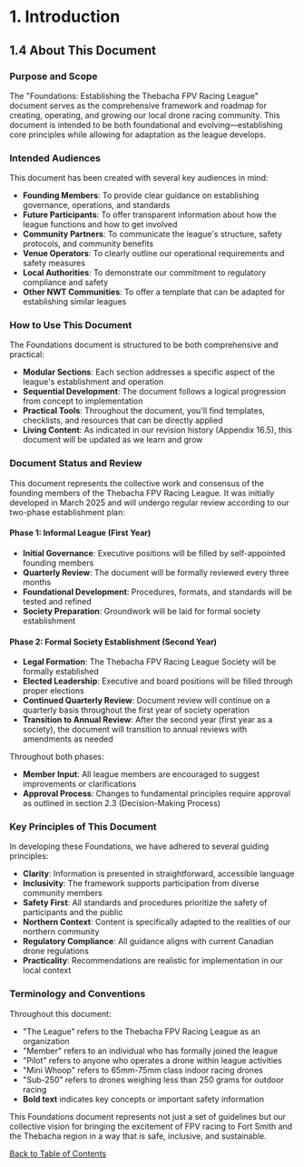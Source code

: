 # 1. Introduction

## 1.4 About This Document

### Purpose and Scope

The "Foundations: Establishing the Thebacha FPV Racing League" document serves as the comprehensive framework and roadmap for creating, operating, and growing our local drone racing community. This document is intended to be both foundational and evolving—establishing core principles while allowing for adaptation as the league develops.

### Intended Audiences

This document has been created with several key audiences in mind:

- **Founding Members**: To provide clear guidance on establishing governance, operations, and standards  
- **Future Participants**: To offer transparent information about how the league functions and how to get involved  
- **Community Partners**: To communicate the league's structure, safety protocols, and community benefits  
- **Venue Operators**: To clearly outline our operational requirements and safety measures  
- **Local Authorities**: To demonstrate our commitment to regulatory compliance and safety  
- **Other NWT Communities**: To offer a template that can be adapted for establishing similar leagues  

### How to Use This Document

The Foundations document is structured to be both comprehensive and practical:

- **Modular Sections**: Each section addresses a specific aspect of the league's establishment and operation  
- **Sequential Development**: The document follows a logical progression from concept to implementation  
- **Practical Tools**: Throughout the document, you'll find templates, checklists, and resources that can be directly applied  
- **Living Content**: As indicated in our revision history (Appendix 16.5), this document will be updated as we learn and grow  

### Document Status and Review

This document represents the collective work and consensus of the founding members of the Thebacha FPV Racing League. It was initially developed in March 2025 and will undergo regular review according to our two-phase establishment plan:

#### Phase 1: Informal League (First Year)

- **Initial Governance**: Executive positions will be filled by self-appointed founding members  
- **Quarterly Review**: The document will be formally reviewed every three months  
- **Foundational Development**: Procedures, formats, and standards will be tested and refined  
- **Society Preparation**: Groundwork will be laid for formal society establishment  

#### Phase 2: Formal Society Establishment (Second Year)

- **Legal Formation**: The Thebacha FPV Racing League Society will be formally established  
- **Elected Leadership**: Executive and board positions will be filled through proper elections  
- **Continued Quarterly Review**: Document review will continue on a quarterly basis throughout the first year of society operation  
- **Transition to Annual Review**: After the second year (first year as a society), the document will transition to annual reviews with amendments as needed  

Throughout both phases:

- **Member Input**: All league members are encouraged to suggest improvements or clarifications  
- **Approval Process**: Changes to fundamental principles require approval as outlined in section 2.3 (Decision-Making Process)  

### Key Principles of This Document

In developing these Foundations, we have adhered to several guiding principles:

- **Clarity**: Information is presented in straightforward, accessible language  
- **Inclusivity**: The framework supports participation from diverse community members  
- **Safety First**: All standards and procedures prioritize the safety of participants and the public  
- **Northern Context**: Content is specifically adapted to the realities of our northern community  
- **Regulatory Compliance**: All guidance aligns with current Canadian drone regulations  
- **Practicality**: Recommendations are realistic for implementation in our local context  

### Terminology and Conventions

Throughout this document:

- "The League" refers to the Thebacha FPV Racing League as an organization  
- "Member" refers to an individual who has formally joined the league  
- "Pilot" refers to anyone who operates a drone within league activities  
- "Mini Whoop" refers to 65mm-75mm class indoor racing drones  
- "Sub-250" refers to drones weighing less than 250 grams for outdoor racing  
- **Bold text** indicates key concepts or important safety information  

This Foundations document represents not just a set of guidelines but our collective vision for bringing the excitement of FPV racing to Fort Smith and the Thebacha region in a way that is safe, inclusive, and sustainable.

[Back to Table of Contents](contents.md)